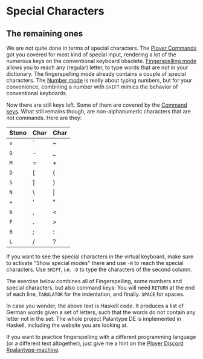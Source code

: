 # Special Characters

## The remaining ones

We are not quite done in terms of special characters.
The [Plover Commands](/SystemDE/TextEN/54) got you covered for most kind of special input,
rendering a lot of the numerous keys on the conventional keyboard obsolete.
[Fingerspelling mode](/SystemDE/TextEN/55) allows you to reach any (regular) letter,
to type words that are not in your dictionary.
The fingerspelling mode already contains a couple of special characters.
The [Number mode](/SystemDE/TextEN/56) is really about typing numbers,
but for your convenience, combining a number with `SHIFT` mimics the behavior
of conventional keyboards.

Now there are still keys left.
Some of them are covered by the [Command keys](/SystemDE/TextEN/57).
What still remains though, are non-alphanumeric characters that are not commands.
Here are they:

| Steno | Char | Char   |
|-------|------|--------|
| `v`   | &#96;| ~      |
| `G`   | -    | _      |
| `M`   | =    | +      |
| `D`   | [    | {      |
| `S`   | ]    | }      |
| `N`   | \    | &#124; |
| `+`   | '    | "      |
| `b`   | ,    | <      |
| `F`   | .    | >      |
| `B`   | ;    | :      |
| `L`   | /    | ?      |

If you want to see the special characters in the virtual keyboard,
make sure to activate "Show special modes" there
and use `-N` to reach the special characters.
Use `SHIFT`, i.e. `-D` to type the characters of the second column.

The exercise below combines all of Fingerspelling, some numbers and special characters,
but also command keys:
You will need `RETURN` at the end of each line,
`TABULATOR` for the indentation, and finally.
`SPACE` for spaces.

<!--separator-->

In case you wonder, the above text is Haskell code.
It produces a list of German words given a set of letters,
such that the words do not contain any letter not in the set.
The whole project Palantype DE is implemented in Haskell,
including the website you are looking at.

If you want to practice fingerspelling with a different programming language
(or a different text altogether), just give me a hint on the
[Plover Discord #palantype-machine](https://discord.gg/spymr5aCr5).
